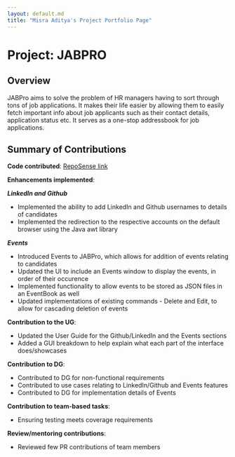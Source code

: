 ```yaml
---
layout: default.md
title: "Misra Aditya's Project Portfolio Page"
---
```


# Project: JABPRO
## Overview
JABPro aims to solve the problem of HR managers having to sort through tons of job applications.
It makes their life easier by allowing them to easily fetch important info about job applicants such as their contact details, application status etc. It serves as a one-stop addressbook for job applications.
## Summary of Contributions
**Code contributed**: [RepoSense link](https://nus-cs2103-ay2324s1.github.io/tp-dashboard/?search=madlamprey&breakdown=true)

**Enhancements implemented**:

***LinkedIn and Github***
* Implemented the ability to add LinkedIn and Github usernames to details of candidates
* Implemented the redirection to the respective accounts on the default browser using the Java awt library

***Events***
* Introduced Events to JABPro, which allows for addition of events relating to candidates
* Updated the UI to include an Events window to display the events, in order of their occurence
* Implemented functionality to allow events to be stored as JSON files in an EventBook as well
* Updated implementations of existing commands - Delete and Edit, to allow for cascading deletion of events

**Contribution to the UG**:
* Updated the User Guide for the Github/LinkedIn and the Events sections
* Added a GUI breakdown to help explain what each part of the interface does/showcases

**Contribution to DG**:
* Contributed to DG for non-functional requirements
* Contributed to use cases relating to LinkedIn/Github and Events features
* Contributed to DG for implementation details of Events

**Contribution to team-based tasks**:
* Ensuring testing meets coverage requirements

**Review/mentoring contributions**:
* Reviewed few PR contributions of team members

